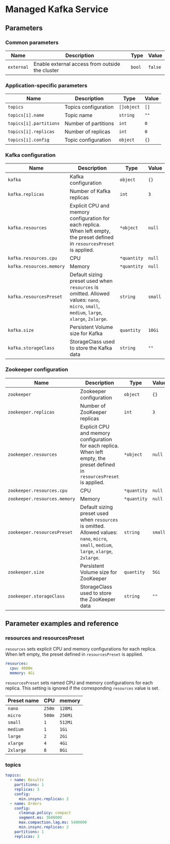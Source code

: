 # Managed Kafka Service

## Parameters

### Common parameters

| Name       | Description                                     | Type   | Value   |
| ---------- | ----------------------------------------------- | ------ | ------- |
| `external` | Enable external access from outside the cluster | `bool` | `false` |


### Application-specific parameters

| Name                   | Description          | Type       | Value |
| ---------------------- | -------------------- | ---------- | ----- |
| `topics`               | Topics configuration | `[]object` | `[]`  |
| `topics[i].name`       | Topic name           | `string`   | `""`  |
| `topics[i].partitions` | Number of partitions | `int`      | `0`   |
| `topics[i].replicas`   | Number of replicas   | `int`      | `0`   |
| `topics[i].config`     | Topic configuration  | `object`   | `{}`  |


### Kafka configuration

| Name                     | Description                                                                                                                               | Type        | Value   |
| ------------------------ | ----------------------------------------------------------------------------------------------------------------------------------------- | ----------- | ------- |
| `kafka`                  | Kafka configuration                                                                                                                       | `object`    | `{}`    |
| `kafka.replicas`         | Number of Kafka replicas                                                                                                                  | `int`       | `3`     |
| `kafka.resources`        | Explicit CPU and memory configuration for each replica. When left empty, the preset defined in `resourcesPreset` is applied.              | `*object`   | `null`  |
| `kafka.resources.cpu`    | CPU                                                                                                                                       | `*quantity` | `null`  |
| `kafka.resources.memory` | Memory                                                                                                                                    | `*quantity` | `null`  |
| `kafka.resourcesPreset`  | Default sizing preset used when `resources` is omitted. Allowed values: `nano`, `micro`, `small`, `medium`, `large`, `xlarge`, `2xlarge`. | `string`    | `small` |
| `kafka.size`             | Persistent Volume size for Kafka                                                                                                          | `quantity`  | `10Gi`  |
| `kafka.storageClass`     | StorageClass used to store the Kafka data                                                                                                 | `string`    | `""`    |


### Zookeeper configuration

| Name                         | Description                                                                                                                               | Type        | Value   |
| ---------------------------- | ----------------------------------------------------------------------------------------------------------------------------------------- | ----------- | ------- |
| `zookeeper`                  | Zookeeper configuration                                                                                                                   | `object`    | `{}`    |
| `zookeeper.replicas`         | Number of ZooKeeper replicas                                                                                                              | `int`       | `3`     |
| `zookeeper.resources`        | Explicit CPU and memory configuration for each replica. When left empty, the preset defined in `resourcesPreset` is applied.              | `*object`   | `null`  |
| `zookeeper.resources.cpu`    | CPU                                                                                                                                       | `*quantity` | `null`  |
| `zookeeper.resources.memory` | Memory                                                                                                                                    | `*quantity` | `null`  |
| `zookeeper.resourcesPreset`  | Default sizing preset used when `resources` is omitted. Allowed values: `nano`, `micro`, `small`, `medium`, `large`, `xlarge`, `2xlarge`. | `string`    | `small` |
| `zookeeper.size`             | Persistent Volume size for ZooKeeper                                                                                                      | `quantity`  | `5Gi`   |
| `zookeeper.storageClass`     | StorageClass used to store the ZooKeeper data                                                                                             | `string`    | `""`    |


## Parameter examples and reference

### resources and resourcesPreset

`resources` sets explicit CPU and memory configurations for each replica.
When left empty, the preset defined in `resourcesPreset` is applied.

```yaml
resources:
  cpu: 4000m
  memory: 4Gi
```

`resourcesPreset` sets named CPU and memory configurations for each replica.
This setting is ignored if the corresponding `resources` value is set.

| Preset name | CPU    | memory  |
|-------------|--------|---------|
| `nano`      | `250m` | `128Mi` |
| `micro`     | `500m` | `256Mi` |
| `small`     | `1`    | `512Mi` |
| `medium`    | `1`    | `1Gi`   |
| `large`     | `2`    | `2Gi`   |
| `xlarge`    | `4`    | `4Gi`   |
| `2xlarge`   | `8`    | `8Gi`   |

### topics

```yaml
topics:
  - name: Results
    partitions: 1
    replicas: 3
    config:
      min.insync.replicas: 2
  - name: Orders
    config:
      cleanup.policy: compact
      segment.ms: 3600000
      max.compaction.lag.ms: 5400000
      min.insync.replicas: 2
    partitions: 1
    replicas: 3
```
